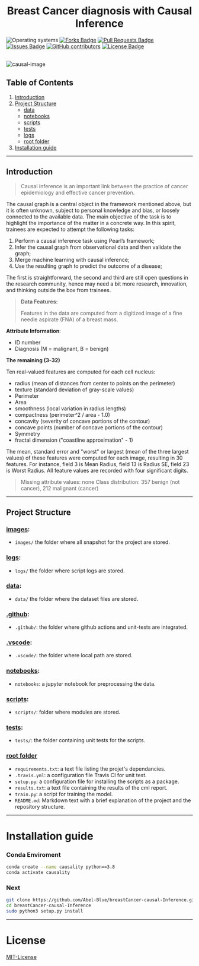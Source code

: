 <h1 align="center">Breast Cancer diagnosis with Causal Inference</h1>
<div>
<img src="https://img.shields.io/badge/OS-linux%20%7C%20windows-blue??style=flat&logo=Linux&logoColor=b0c0c0&labelColor=363D44" alt="Operating systems"/>
<a href="https://github.com/Abel-Blue/breastCancer-causal-Inference/network/members"><img src="https://img.shields.io/github/forks/Abel-Blue/agriTech-USGS-LiDAR" alt="Forks Badge"/></a>
<a href="https://github.com/Abel-Blue/agriTech-USGS-LiDAR/pulls"><img src="https://img.shields.io/github/issues-pr/Abel-Blue/breastCancer-causal-Inference" alt="Pull Requests Badge"/></a>
<a href="https://github.com/Abel-Blue/breastCancer-causal-Inference/issues"><img src="https://img.shields.io/github/issues/Abel-Blue/breastCancer-causal-Inference" alt="Issues Badge"/></a>
<a href="https://github.com/Abel-Blue/breastCancer-causal-Inference/graphs/contributors"><img alt="GitHub contributors" src="https://img.shields.io/github/contributors/Abel-Blue/breastCancer-causal-Inference?color=2b9348"></a>
<a href="https://github.com/Abel-Blue/breastCancer-causal-Inference/blob/main/LICENSE"><img src="https://img.shields.io/github/license/Abel-Blue/breastCancer-causal-Inference?color=2b9348" alt="License Badge"/></a>
</div>

</br>

![causal-image](https://www.inovex.de/wp-content/uploads/2020/03/Causal-Inference-Hero.png)

<!-- ## Presentation Slide

- [Rossmann Pharmaceutical Sales prediction](https://www.canva.com/design/DAFBtdnLoKQ/hxJHGTgvoTwJMX9hXbbGVA/view?utm_content=DAFBtdnLoKQ&utm_campaign=designshare&utm_medium=link2&utm_source=sharebutton)

## Data visualization link

- [visualization link](https://share.streamlit.io/abel-blue/pharmaceutical-sales-prediction/main/app.py)

## Articles

- [Medium Article](https://medium.com/@Abel-Blue/pharmaceutical-sales-prediction-using-a-deep-learning-model-92d7d1e9626b) -->

## Table of Contents

1. [Introduction](##Introduction)
2. [Project Structure](#project-structure)
   - [data](#data)
   - [notebooks](#notebooks)
   - [scripts](#scripts)
   - [tests](#tests)
   - [logs](#logs)
   - [root folder](#root-folder)
3. [Installation guide](#installation-guide)

<hr>

## Introduction

> <p>Causal inference is an important link between the practice of cancer epidemiology and effective cancer prevention.</p>

 <p>The causal graph is a central object in the framework mentioned above, but it is often unknown, subject to personal knowledge and bias, or loosely connected to the available data. The main objective of the task is to highlight the importance of the matter in a concrete way. In this spirit, trainees are expected to attempt the following tasks:
</p>

1. Perform a causal inference task using Pearl’s framework;
2. Infer the causal graph from observational data and then validate the graph;
3. Merge machine learning with causal inference;
4. Use the resulting graph to predict the outcome of a disease;

The first is straightforward, the second and third are still open questions in the research community, hence may need a bit more research, innovation, and thinking outside the box from trainees.

> <b>Data Features:</b>
>
> <p>
> Features in the data are computed from a digitized image of a fine needle aspirate (FNA) of a breast mass.

<b>Attribute Information</b>:

- ID number
- Diagnosis (M = malignant, B = benign)

<b>The remaining (3-32)</b>

Ten real-valued features are computed for each cell nucleus:

- radius (mean of distances from center to points on the perimeter)
- texture (standard deviation of gray-scale values)
- Perimeter
- Area
- smoothness (local variation in radius lengths)
- compactness (perimeter^2 / area - 1.0)
- concavity (severity of concave portions of the contour)
- concave points (number of concave portions of the contour)
- Symmetry
- fractal dimension ("coastline approximation" - 1)

The mean, standard error and "worst" or largest (mean of the three largest values) of these features were computed for each image, resulting in 30 features. For instance, field 3 is Mean Radius, field 13 is Radius SE, field 23 is Worst Radius. All feature values are recorded with four significant digits.

> Missing attribute values: none
> Class distribution: 357 benign (not cancer), 212 malignant (cancer)

</p>

<hr>

<!-- <img src="images/slide/3.png" name="">
<img src="images/slide/4.png" name=""> -->

## Project Structure

### [images](images):

- `images/` the folder where all snapshot for the project are stored.

### [logs](logs):

- `logs/` the folder where script logs are stored.

### [data](data):

- `data/` the folder where the dataset files are stored.

### [.github](.github):

- `.github/`: the folder where github actions and unit-tests are integrated.

### [.vscode](.vscode):

- `.vscode/`: the folder where local path are stored.

### [notebooks](notebooks):

- `notebooks`: a jupyter notebook for preprocessing the data.

### [scripts](scripts):

- `scripts/`: folder where modules are stored.

### [tests](tests):

- `tests/`: the folder containing unit tests for the scripts.

### [root folder](/)

- `requirements.txt`: a text file listing the projet's dependancies.
- `.travis.yml`: a configuration file Travis CI for unit test.
- `setup.py`: a configuration file for installing the scripts as a package.
- `results.txt`: a text file containing the results of the cml report.
- `train.py`: a script for training the model.
- `README.md`: Markdown text with a brief explanation of the project and the repository structure.

<hr>

# <a name='Installation guide'></a>Installation guide

### <a name='conda'></a>Conda Enviroment

```bash
conda create --name causality python==3.8
conda activate causality
```

### Next

```bash
git clone https://github.com/Abel-Blue/breastCancer-causal-Inference.git
cd breastCancer-causal-Inference
sudo python3 setup.py install
```

<hr>

# <a name='license'></a>License

[MIT-License](https://github.com/Abel-Blue/breastCancer-causal-Inference/blob/main/LICENSE)
